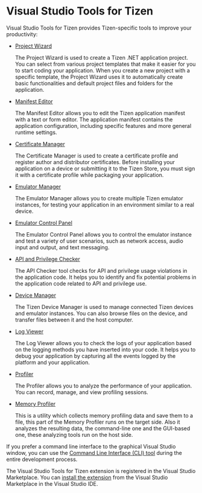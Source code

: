 # Visual Studio Tools for Tizen

Visual Studio Tools for Tizen provides Tizen-specific tools to improve your productivity:

- [Project Wizard](tools/project-wizard.md)

  The Project Wizard is used to create a Tizen .NET application project. You can select from various project templates that make it easier for you to start coding your application. When you create a new project with a specific template, the Project Wizard uses it to automatically create basic functionalities and default project files and folders for the application.

- [Manifest Editor](tools/manifest-editor.md)

  The Manifest Editor allows you to edit the Tizen application manifest with a text or form editor. The application manifest contains the application configuration, including specific features and more general runtime settings.

- [Certificate Manager](tools/certificate-manager.md)

  The Certificate Manager is used to create a certificate profile and register author and distributor certificates. Before installing your application on a device or submitting it to the Tizen Store, you must sign it with a certificate profile while packaging your application.

- [Emulator Manager](tools/emulator-manager.md)

  The Emulator Manager allows you to create multiple Tizen emulator instances, for testing your application in an environment similar to a real device.

- [Emulator Control Panel](tools/emulator-control-panel.md)

  The Emulator Control Panel allows you to control the emulator instance and test a variety of user scenarios, such as network access, audio input and output, and text messaging.

- [API and Privilege Checker](tools/api-privilege-checker.md)

  The API Checker tool checks for API and privilege usage violations in the application code. It helps you to identify and fix potential problems in the application code related to API and privilege use.

- [Device Manager](tools/device-manager.md)

  The Tizen Device Manager is used to manage connected Tizen devices and emulator instances. You can also browse files on the device, and transfer files between it and the host computer.

- [Log Viewer](tools/log-viewer.md)

  The Log Viewer allows you to check the logs of your application based on the logging methods you have inserted into your code. It helps you to debug your application by capturing all the events logged by the platform and your application.

- [Profiler](tools/profiler-user-manual.md)

  The Profiler allows you to analyze the performance of your application. You can record, manage, and view profiling sessions.

- [Memory Profiler](tools/memory-profiler-user-manual.md)

  This is a utility which collects memory profiling data and save them to a file, this part of the Memory Profiler runs on the target side. Also it analyzes the resulting data, the command-line one and the GUI-based one, these analyzing tools run on the host side.

If you prefer a command line interface to the graphical Visual Studio window, you can use the [Command Line Interface (CLI) tool](tools/dotnet-cli-ext.md) during the entire development process.

The Visual Studio Tools for Tizen extension is registered in the Visual Studio Marketplace. You can [install the extension](install.md) from the Visual Studio Marketplace in the Visual Studio IDE.
